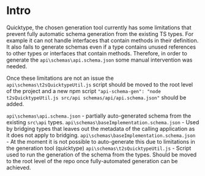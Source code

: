 # Intro

Quicktype, the chosen generation tool currently has some limitations that prevent fully automatic schema generation from the existing TS types. For example it can not handle interfaces that contain methods in their definition. It also fails to generate schemas even if a type contains unused references to other types or interfaces that contain methods. Therefore, in order to generate the `api\schemas\api.schema.json` some manual intervention was needed.

Once these limitations are not an issue the `api\schemas\t2sQuicktypeUtil.js` script should be moved to the root level of the project and a new npm script `"api-schema-gen": "node t2sQuicktypeUtil.js src/api schemas/api/api.schema.json"` should be added.

`api\schemas\api.schema.json` - partially auto-generated schema from the existing `src\api` types.
`api\schemas\baseImplementation.schema.json` - Used by bridging types that leaves out the metadata of the calling application as it does not apply to bridging.
`api\schemas\baseImplementation.schema.json` - At the moment it is not possible to auto-generate this due to limitations in the generation tool (quicktype)
`api\schemas\t2sQuicktypeUtil.js` - Script used to run the generation of the schema from the types. Should be moved to the root level of the repo once fully-automated generation can be achieved.
